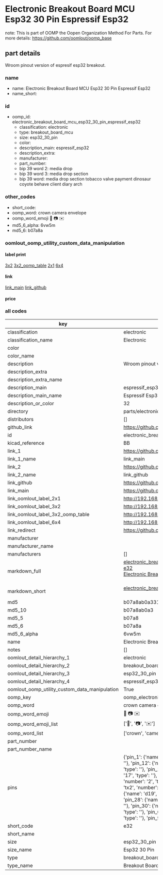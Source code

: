 # Electronic Breakout Board MCU Esp32 30 Pin Espressif Esp32  

note: This is part of OOMP the Oopen Organization Method For Parts. For more details: https://github.com/oomlout/oomp_base

##  part details
  



Wroom pinout version of espresif esp32 breakout.



### name
* name: Electronic Breakout Board MCU Esp32 30 Pin Espressif Esp32
* name_short: 
### id
* oomp_id: electronic_breakout_board_mcu_esp32_30_pin_espressif_esp32
  * classification: electronic
  * type: breakout_board_mcu
  * size: esp32_30_pin
  * color: 
  * description_main: espressif_esp32
  * description_extra: 
  * manufacturer: 
  * part_number: 
  * bip 39 word 2: media drop
  * bip 39 word 3: media drop section
  * bip 39 word: media drop section tobacco valve payment dinosaur coyote behave client diary arch

### other_codes
* short_code: 
* oomp_word: crown camera envelope
* oomp_word_emoji :crown: :camera: :envelope:
* md5_6_alpha: 6vw5m
* md5_6: b07a8a






### oomlout_oomp_utility_custom_data_manipulation
#### label print
[3x2](http://192.168.1.245:1112/?label=oomp%206vw5m)
[3x2_oomp_table](http://192.168.1.108:1112/?label=oomp%206vw5m)
[2x1](http://192.168.1.242:1112/?label=oomp%206vw5m)
[6x4](http://192.168.1.55:1112/?label=oomp%206vw5m)    

#### link

[link_main](https://github.com/oomlout/oomlout_oomp_version_1_messy/tree/main/parts/electronic_breakout_board_mcu_esp32_30_pin_espressif_esp32) [link_github](https://github.com/oomlout/oomlout_oomp_version_1_messy/tree/main/parts/electronic_breakout_board_mcu_esp32_30_pin_espressif_esp32)                             

#### price







### all codes 
| key | value |  
| --- | --- |  
| classification | electronic |  
| classification_name | Electronic |  
| color |  |  
| color_name |  |  
| description | Wroom pinout version of espresif esp32 breakout. |  
| description_extra |  |  
| description_extra_name |  |  
| description_main | espressif_esp32 |  
| description_main_name | Espressif Esp32 |  
| description_or_color | 32 |  
| directory | parts/electronic_breakout_board_mcu_esp32_30_pin_espressif_esp32 |  
| distributors | [] |  
| github_link | https://github.com/oomlout/oomlout_oomp_part_src/tree/main/parts/electronic_breakout_board_mcu_esp32_30_pin_espressif_esp32 |  
| id | electronic_breakout_board_mcu_esp32_30_pin_espressif_esp32 |  
| kicad_reference | BB |  
| link_1 | https://github.com/oomlout/oomlout_oomp_version_1_messy/tree/main/parts/electronic_breakout_board_mcu_esp32_30_pin_espressif_esp32 |  
| link_1_name | link_main |  
| link_2 | https://github.com/oomlout/oomlout_oomp_version_1_messy/tree/main/parts/electronic_breakout_board_mcu_esp32_30_pin_espressif_esp32 |  
| link_2_name | link_github |  
| link_github | https://github.com/oomlout/oomlout_oomp_version_1_messy/tree/main/parts/electronic_breakout_board_mcu_esp32_30_pin_espressif_esp32 |  
| link_main | https://github.com/oomlout/oomlout_oomp_version_1_messy/tree/main/parts/electronic_breakout_board_mcu_esp32_30_pin_espressif_esp32 |  
| link_oomlout_label_2x1 | http://192.168.1.242:1112/?label=oomp%206vw5m |  
| link_oomlout_label_3x2 | http://192.168.1.245:1112/?label=oomp%206vw5m |  
| link_oomlout_label_3x2_oomp_table | http://192.168.1.108:1112/?label=oomp%206vw5m |  
| link_oomlout_label_6x4 | http://192.168.1.55:1112/?label=oomp%206vw5m |  
| link_redirect | https://github.com/oomlout/oomlout_oomp_version_1_messy/tree/main/parts/electronic_breakout_board_mcu_esp32_30_pin_espressif_esp32 |  
| manufacturer |  |  
| manufacturer_name |  |  
| manufacturers | [] |  
| markdown_full | [electronic_breakout_board_mcu_esp32_30_pin_espressif_esp32](none)<br>[e32](none)<br>[Electronic Breakout Board Mcu Esp32 30 Pin Espressif Esp32](none)<br><br> |  
| markdown_short | [electronic_breakout_board_mcu_esp32_30_pin_espressif_esp32](none)<br><br> |  
| md5 | b07a8ab0a331a7ce86f88e338550dc53 |  
| md5_10 | b07a8ab0a3 |  
| md5_5 | b07a8 |  
| md5_6 | b07a8a |  
| md5_6_alpha | 6vw5m |  
| name | Electronic Breakout Board MCU Esp32 30 Pin Espressif Esp32 |  
| notes | [] |  
| oomlout_detail_hierarchy_1 | electronic |  
| oomlout_detail_hierarchy_2 | breakout_board_mcu |  
| oomlout_detail_hierarchy_3 | esp32_30_pin |  
| oomlout_detail_hierarchy_4 | espressif_esp32 |  
| oomlout_oomp_utility_custom_data_manipulation | True |  
| oomp_key | oomp_electronic_breakout_board_mcu_esp32_30_pin_espressif_esp32 |  
| oomp_word | crown camera envelope |  
| oomp_word_emoji | :crown: :camera: :envelope: |  
| oomp_word_emoji_list | [':crown:', ':camera:', ':envelope:'] |  
| oomp_word_list | ['crown', 'camera', 'envelope'] |  
| part_number |  |  
| part_number_name |  |  
| pins | {'pin_1': {'name': 'en', 'number': '1', 'type': ''}, 'pin_10': {'name': 'd27', 'number': '10', 'type': ''}, 'pin_11': {'name': 'd14', 'number': '11', 'type': ''}, 'pin_12': {'name': 'd12', 'number': '12', 'type': ''}, 'pin_13': {'name': 'd13', 'number': '13', 'type': ''}, 'pin_14': {'name': 'gnd', 'number': '14', 'type': ''}, 'pin_15': {'name': 'vin', 'number': '15', 'type': ''}, 'pin_16': {'name': '3v3', 'number': '16', 'type': ''}, 'pin_17': {'name': 'gnd', 'number': '17', 'type': ''}, 'pin_18': {'name': 'd15', 'number': '18', 'type': ''}, 'pin_19': {'name': 'd2', 'number': '19', 'type': ''}, 'pin_2': {'name': 'vp', 'number': '2', 'type': ''}, 'pin_20': {'name': 'd4', 'number': '20', 'type': ''}, 'pin_21': {'name': 'rx2', 'number': '21', 'type': ''}, 'pin_22': {'name': 'tx2', 'number': '22', 'type': ''}, 'pin_23': {'name': 'd5', 'number': '23', 'type': ''}, 'pin_24': {'name': 'd18', 'number': '24', 'type': ''}, 'pin_25': {'name': 'd19', 'number': '25', 'type': ''}, 'pin_26': {'name': 'd21', 'number': '26', 'type': ''}, 'pin_27': {'name': 'rx0', 'number': '27', 'type': ''}, 'pin_28': {'name': 'tx0', 'number': '28', 'type': ''}, 'pin_29': {'name': 'd22', 'number': '29', 'type': ''}, 'pin_3': {'name': 'vin', 'number': '3', 'type': ''}, 'pin_30': {'name': 'd23', 'number': '30', 'type': ''}, 'pin_4': {'name': 'd34', 'number': '4', 'type': ''}, 'pin_5': {'name': 'd35', 'number': '5', 'type': ''}, 'pin_6': {'name': 'd32', 'number': '6', 'type': ''}, 'pin_7': {'name': 'd33', 'number': '7', 'type': ''}, 'pin_8': {'name': 'd25', 'number': '8', 'type': ''}, 'pin_9': {'name': 'd26', 'number': '9', 'type': ''}} |  
| short_code | e32 |  
| short_name |  |  
| size | esp32_30_pin |  
| size_name | Esp32 30 Pin |  
| type | breakout_board_mcu |  
| type_name | Breakout Board MCU |  
